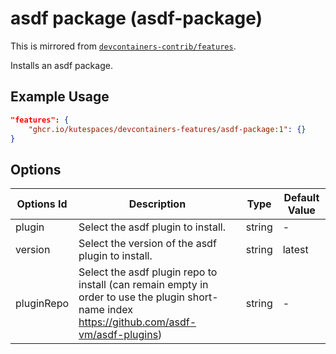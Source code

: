 # asdf package (asdf-package)

This is mirrored from [`devcontainers-contrib/features`](https://github.com/devcontainers-contrib/features).

Installs an asdf package.

## Example Usage

```json
"features": {
    "ghcr.io/kutespaces/devcontainers-features/asdf-package:1": {}
}
```

## Options

| Options Id | Description | Type | Default Value |
|-----|-----|-----|-----|
| plugin | Select the asdf plugin to install. | string | - |
| version | Select the version of the asdf plugin to install. | string | latest |
| pluginRepo | Select the asdf plugin repo to install (can remain empty in order to use the plugin short-name index https://github.com/asdf-vm/asdf-plugins) | string | - |
